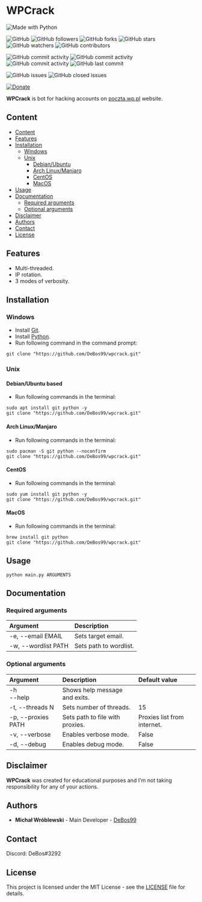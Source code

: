 # WPCrack

![Made with Python](https://img.shields.io/badge/made%20with-python-0.svg?color=cc2020&labelColor=ff3030&logo=python&logoColor=white&style=for-the-badge)

![GitHub](https://img.shields.io/github/license/DeBos99/wpcrack.svg?color=2020cc&labelColor=5050ff&style=for-the-badge)
![GitHub followers](https://img.shields.io/github/followers/DeBos99.svg?color=2020cc&labelColor=5050ff&style=for-the-badge)
![GitHub forks](https://img.shields.io/github/forks/DeBos99/wpcrack.svg?color=2020cc&labelColor=5050ff&style=for-the-badge)
![GitHub stars](https://img.shields.io/github/stars/DeBos99/wpcrack.svg?color=2020cc&labelColor=5050ff&style=for-the-badge)
![GitHub watchers](https://img.shields.io/github/watchers/DeBos99/wpcrack.svg?color=2020cc&labelColor=5050ff&style=for-the-badge)
![GitHub contributors](https://img.shields.io/github/contributors/DeBos99/wpcrack.svg?color=2020cc&labelColor=5050ff&style=for-the-badge)

![GitHub commit activity](https://img.shields.io/github/commit-activity/w/DeBos99/wpcrack.svg?color=ffaa00&labelColor=ffaa30&style=for-the-badge)
![GitHub commit activity](https://img.shields.io/github/commit-activity/m/DeBos99/wpcrack.svg?color=ffaa00&labelColor=ffaa30&style=for-the-badge)
![GitHub commit activity](https://img.shields.io/github/commit-activity/y/DeBos99/wpcrack.svg?color=ffaa00&labelColor=ffaa30&style=for-the-badge)
![GitHub last commit](https://img.shields.io/github/last-commit/DeBos99/wpcrack.svg?color=ffaa00&labelColor=ffaa30&style=for-the-badge)

![GitHub issues](https://img.shields.io/github/issues-raw/DeBos99/wpcrack.svg?color=cc2020&labelColor=ff3030&style=for-the-badge)
![GitHub closed issues](https://img.shields.io/github/issues-closed-raw/DeBos99/wpcrack.svg?color=10aa10&labelColor=30ff30&style=for-the-badge)

[![Donate](https://www.paypalobjects.com/en_US/i/btn/btn_donateCC_LG.gif)](https://www.paypal.com/cgi-bin/webscr?cmd=_s-xclick&hosted_button_id=NH8JV53DSVDMY)

**WPCrack** is bot for hacking accounts on [poczta.wp.pl](https://poczta.wp.pl/) website.

## Content

- [Content](#content)
- [Features](#features)
- [Installation](#installation)
  - [Windows](#windows)
  - [Unix](#unix)
    - [Debian/Ubuntu](#apt)
    - [Arch Linux/Manjaro](#pacman)
    - [CentOS](#yum)
    - [MacOS](#homebrew)
- [Usage](#usage)
- [Documentation](#documentation)
  - [Required arguments](#required-arguments)
  - [Optional arguments](#optional-arguments)
- [Disclaimer](#disclaimer)
- [Authors](#authors)
- [Contact](#contact)
- [License](#license)

## Features

* Multi-threaded.
* IP rotation.
* 3 modes of verbosity.

## Installation

### Windows

* Install [Git](https://git-scm.com/download/win).
* Install [Python](https://www.python.org/downloads/).
* Run following command in the command prompt:
```
git clone "https://github.com/DeBos99/wpcrack.git"
```

### Unix

#### <a name="APT">Debian/Ubuntu based

* Run following commands in the terminal:
```
sudo apt install git python -y
git clone "https://github.com/DeBos99/wpcrack.git"
```

#### <a name="Pacman">Arch Linux/Manjaro

* Run following commands in the terminal:
```
sudo pacman -S git python --noconfirm
git clone "https://github.com/DeBos99/wpcrack.git"
```

#### <a name="YUM">CentOS

* Run following commands in the terminal:
```
sudo yum install git python -y
git clone "https://github.com/DeBos99/wpcrack.git"
```

#### <a name="Homebrew">MacOS

* Run following commands in the terminal:
```
brew install git python
git clone "https://github.com/DeBos99/wpcrack.git"
```

## Usage

`python main.py ARGUMENTS`

## Documentation

### Required arguments

| Argument            | Description            |
| :------------------ | :--------------------- |
| -e, --email EMAIL   | Sets target email.     |
| -w, --wordlist PATH | Sets path to wordlist. |

### Optional arguments

| Argument           | Description                     | Default value               |
| :----------------- | :------------------------------ | :-------------------------- |
| -h<br>--help       | Shows help message and exits.   |                             |
| -t, --threads N    | Sets number of threads.         | 15                          |
| -p, --proxies PATH | Sets path to file with proxies. | Proxies list from internet. |
| -v, --verbose      | Enables verbose mode.           | False                       |
| -d, --debug        | Enables debug mode.             | False                       |

## Disclaimer

**WPCrack** was created for educational purposes and I'm not taking responsibility for any of your actions.

## Authors

* **Michał Wróblewski** - Main Developer - [DeBos99](https://github.com/DeBos99)

## Contact

Discord: DeBos#3292

## License

This project is licensed under the MIT License - see the [LICENSE](LICENSE) file for details.
